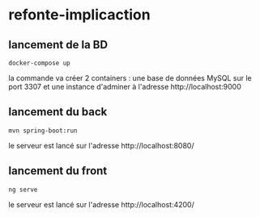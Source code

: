 # refonte-implicaction

## lancement de la BD

```shell
docker-compose up
```
la commande va créer 2 containers : une base de données MySQL sur le port 3307 et une instance d'adminer à l'adresse
http://localhost:9000


## lancement du back

```shell
mvn spring-boot:run
```
le serveur est lancé sur l'adresse http://localhost:8080/

## lancement du front

```shell
ng serve
```
le serveur est lancé sur l'adresse http://localhost:4200/
